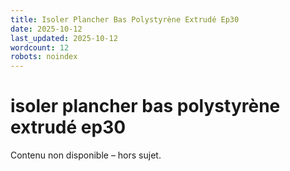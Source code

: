 ```yaml
---
title: Isoler Plancher Bas Polystyrène Extrudé Ep30
date: 2025-10-12
last_updated: 2025-10-12
wordcount: 12
robots: noindex
---
```


# isoler plancher bas polystyrène extrudé ep30

Contenu non disponible – hors sujet.